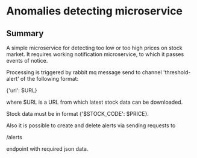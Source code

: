 # Anomalies detecting microservice

## Summary

A simple microservice for detecting too low or
too high prices on stock market. It requires
working notification microservice, to which
it passes events of notice.

Processing is triggered by rabbit mq message
send to channel 'threshold-alert' of the following
format:

{'url': $URL}

where $URL is a URL from which latest stock
data can be downloaded.

Stock data must be in format {'$STOCK_CODE': $PRICE}.

Also it is possible to create and delete alerts
via sending requests to

/alerts

endpoint with required json data.
